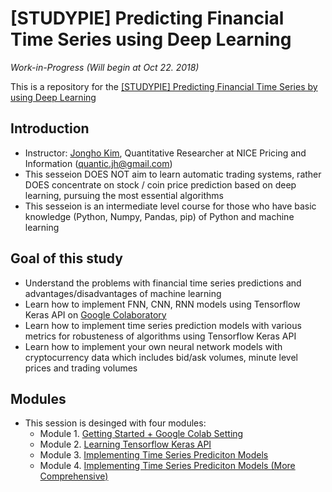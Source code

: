 # [STUDYPIE] Predicting Financial Time Series using Deep Learning

*Work-in-Progress (Will begin at Oct 22. 2018)*

This is a repository for the [[STUDYPIE] Predicting Financial Time Series by using Deep Learning](https://studypie.co/course/machine-learning/price_predict/)

## Introduction
- Instructor: [Jongho Kim](https://jonghkim.github.io/), Quantitative Researcher at NICE Pricing and Information (quantic.jh@gmail.com)
- This sesseion DOES NOT aim to learn automatic trading systems, rather DOES concentrate on stock / coin price prediction based on deep learning, pursuing the most essential algorithms
- This sesseion is an intermediate level course for those who have basic knowledge (Python, Numpy, Pandas, pip) of Python and machine learning

## Goal of this study
- Understand the problems with financial time series predictions and advantages/disadvantages of machine learning 
- Learn how to implement FNN, CNN, RNN models using Tensorflow Keras API on [Google Colaboratory](https://colab.research.google.com/) 
- Learn how to implement time series prediction models with various metrics for robusteness of algorithms using Tensorflow Keras API 
- Learn how to implement your own neural network models with cryptocurrency data which includes bid/ask volumes, minute level prices and trading volumes 

## Modules
- This session is desinged with four modules:
    - Module 1. [Getting Started + Google Colab Setting](https://github.com/jonghkim/financial-time-series-prediction/tree/master/Module1)
    - Module 2. [Learning Tensorflow Keras API](https://github.com/jonghkim/financial-time-series-prediction/tree/master/Module2)
    - Module 3. [Implementing Time Series Prediciton Models](https://github.com/jonghkim/financial-time-series-prediction/tree/master/Module3)
    - Module 4. [Implementing Time Series Prediciton Models (More Comprehensive)](https://github.com/jonghkim/financial-time-series-prediction/tree/master/Module4)